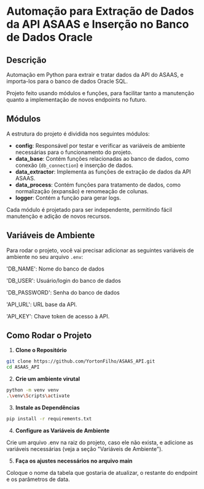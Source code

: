 
# Automação para Extração de Dados da API ASAAS e Inserção no Banco de Dados Oracle

## Descrição

Automação em Python para extrair e tratar dados da API do ASAAS, e importa-los para o banco de dados Oracle SQL. 

Projeto feito usando módulos e funções, para facilitar tanto a manutenção quanto a implementação de novos endpoints no futuro.

## Módulos

A estrutura do projeto é dividida nos seguintes módulos:

- **config**: Responsável por testar e verificar as variáveis de ambiente necessárias para o funcionamento do projeto.
- **data_base**: Contém funções relacionadas ao banco de dados, como conexão (`db_connection`) e inserção de dados.
- **data_extractor**: Implementa as funções de extração de dados da API ASAAS.
- **data_process**: Contém funções para tratamento de dados, como normalização (expansão) e renomeação de colunas.
- **logger**: Contém a função para gerar logs.

Cada módulo é projetado para ser independente, permitindo fácil manutenção e adição de novos recursos.

## Variáveis de Ambiente

Para rodar o projeto, você vai precisar adicionar as seguintes variáveis de ambiente no seu arquivo `.env`:

'DB_NAME': Nome do banco de dados

'DB_USER': Usuário/login do banco de dados

'DB_PASSWORD': Senha do banco de dados

'API_URL': URL base da API.

'API_KEY': Chave token de acesso à API.


## Como Rodar o Projeto

1. **Clone o Repositório**

```bash
git clone https://github.com/YortonFilho/ASAAS_API.git
cd ASAAS_API
```

2. **Crie um ambiente virutal**

```bash
python -m venv venv
.\venv\Scripts\activate
```
    
3. **Instale as Dependências**

```bash
pip install -r requirements.txt
```

4. **Configure as Variáveis de Ambiente**

Crie um arquivo .env na raiz do projeto, caso ele não exista, 
e adicione as variáveis necessárias (veja a seção "Variáveis de Ambiente").

5. **Faça os ajustes necessários no arquivo main**

Coloque o nome da tabela que gostaria de atualizar, o restante do endpoint e os parâmetros de data.
